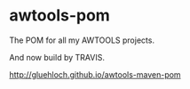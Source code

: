 awtools-pom
==========

The POM for all my AWTOOLS projects.

And now build by TRAVIS.

http://gluehloch.github.io/awtools-maven-pom


